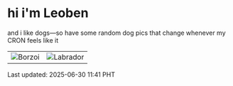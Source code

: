 # hi i'm Leoben

and i like dogs—so have some random dog pics that change whenever my CRON feels like it

|  |  |
|--------|----------|
| ![Borzoi](https://random-dog-vercel.vercel.app/api/random-borzoi?v=1751254901) | ![Labrador](https://random-dog-vercel.vercel.app/api/random-labrador?v=1751254901) |

Last updated: 2025-06-30 11:41 PHT
